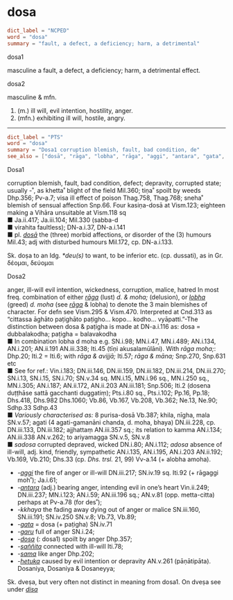 # dosa

``` toml
dict_label = "NCPED"
word = "dosa"
summary = "fault, a defect, a deficiency; harm, a detrimental"
```

dosa1

masculine a fault, a defect, a deficiency; harm, a detrimental effect.

dosa2

masculine & mfn.

1. (m.) ill will, evil intention, hostility, anger.
2. (mfn.) exhibiting ill will, hostile, angry.

--------------------

``` toml
dict_label = "PTS"
word = "dosa"
summary = "Dosa1 corruption blemish, fault, bad condition, de"
see_also = ["dosā", "rāga", "lobha", "rāga", "aggi", "antara", "gata", "garu", "dosa", "saññita", "sama", "hetuka", "disa"]
```

Dosa1

corruption blemish, fault, bad condition, defect; depravity, corrupted state; usually \-˚, as khetta˚ blight of the field Mil.360; tiṇa˚ spoilt by weeds Dhp.356; Pv\-a.7; visa ill effect of poison Thag.758, Thag.768; sneha˚ blemish of sensual affection Snp.66. Four kasiṇa\-dosā at Vism.123; eighteen making a Vihāra unsuitable at Vism.118 sq  
■ Ja.ii.417; Ja.iii.104; Mil.330 (sabba\-d  
■ virahita faultless); DN\-a.i.37, DN\-a.i.141  
■ pl. *[dosā](dosā.md)* the (three) morbid affections, or disorder of the (3) humours Mil.43; adj with disturbed humours Mil.172, cp. DN\-a.i.133.

Sk. doṣa to an Idg. *\*deu(s)* to want, to be inferior etc. (cp. dussati), as in Gr. δέομαι, δεύομαι

Dosa2

anger, ill\-will evil intention, wickedness, corruption, malice, hatred In most freq. combination of either *[rāga](rāga.md)* (lust) *d. & moha;* (delusion), or *[lobha](lobha.md)* (greed) *d. moha* (see *[rāga](rāga.md)* & lobha) to denote the 3 main blemishes of character. For defn see Vism.295 & Vism.470. Interpreted at Cnd.313 as “cittassa āghāto paṭighāto paṭigho… kopo… kodho… vyāpatti.”\-The distinction between dosa & paṭigha is made at DN\-a.i.116 as: dosa = dubbalakodha; paṭigha = balavakodha  
■ In combination lobha d moha e.g. SN.i.98; MN.i.47, MN.i.489; AN.i.134, AN.i.201; AN.ii.191 AN.iii.338; Iti.45 (tīṇi akusalamūlāni). With *rāga moha;*: Dhp.20; Iti.2 = Iti.6; with *rāga & avijjā;* Iti.57; *rāga & māna;* Snp.270, Snp.631 etc  
■ See for ref.: Vin.i.183; DN.iii.146, DN.iii.159, DN.iii.182, DN.iii.214, DN.iii.270; SN.i.13, SN.i.15, SN.i.70; SN.v.34 sq. MN.i.15, MN.i.96 sq., MN.i.250 sq., MN.i.305; AN.i.187; AN.ii.172, AN.ii.203 AN.iii.181; Snp.506; Iti.2 (dosena duṭṭhāse sattā gacchanti duggatiṃ); Pts.i.80 sq., Pts.i.102; Pp.16, Pp.18; Dhs.418, Dhs.982 Dhs.1060; Vb.86, Vb.167, Vb.208, Vb.362; Ne.13, Ne.90; Sdhp.33 Sdhp.43  
■ *Variously characterised as:* 8 purisa\-dosā Vb.387; khila, nīgha, mala SN.v.57; agati (4 agati\-gamanāni chanda, d. moha, bhaya) DN.iii.228, cp. DN.iii.133, DN.iii.182; ajjhattaṃ AN.iii.357 sq.; its relation to kamma AN.i.134; AN.iii.338 AN.v.262; to ariyamagga SN.v.5, SN.v.8  
■ *sadosa* corrupted depraved, wicked DN.i.80; AN.i.112; *adosa* absence of ill\-will, adj. kind, friendly, sympathetic AN.i.135, AN.i.195, AN.i.203 AN.ii.192; Vb.169, Vb.210; Dhs.33 (cp. *Dhs. trsl.* 21, 99) Vv\-a.14 (\+ alobha amoha).

* *\-[aggi](aggi.md)* the fire of anger or ill\-will DN.iii.217; SN.iv.19 sq. Iti.92 (\+ rāgaggi moh˚); Ja.i.61;
* *\-[antara](antara.md)* (adj.) bearing anger, intending evil in one’s heart Vin.ii.249; DN.iii.237; MN.i.123; AN.i.59; AN.iii.196 sq.; AN.v.81 (opp. metta\-citta) perhaps at Pv\-a.78 (for des˚);
* *\-kkhaya* the fading away dying out of anger or malice SN.iii.160, SN.iii.191; SN.iv.250 SN.v.8; Vb.73, Vb.89;
* *\-[gata](gata.md)* = dosa (\+ paṭigha) SN.iv.71
* *\-[garu](garu.md)* full of anger SN.i.24;
* *\-[dosa](dosa.md)* (: dosa1) spoilt by anger Dhp.357;
* *\-[saññita](saññita.md)* connected with ill\-will Iti.78;
* *\-[sama](sama.md)* like anger Dhp.202;
* *\-[hetuka](hetuka.md)* caused by evil intention or depravity AN.v.261 (pāṇātipāta). Dosaniya, Dosaniya & Dosaneyya;

Sk. dveṣa, but very often not distinct in meaning from dosa1. On dveṣa see under *[disa](disa.md)*

